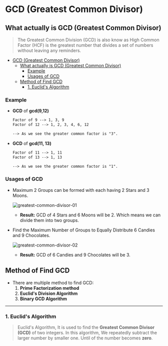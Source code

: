 # GCD (Greatest Common Divisor)

## What actually is GCD (Greatest Common Divisor)

> The Greatest Common Division (GCD) is also know as High Common Factor (HCF) is the greatest number that divides a set of numbers without leaving any reminders.

- [GCD (Greatest Common Divisor)](#gcd-greatest-common-divisor)
  - [What actually is GCD (Greatest Common Divisor)](#what-actually-is-gcd-greatest-common-divisor)
    - [Example](#example)
    - [Usages of GCD](#usages-of-gcd)
  - [Method of Find GCD](#method-of-find-gcd)
    - [1. Euclid's  Algorithm](#1-euclids--algorithm)

### Example

- **GCD** of **gcd(9,12)**
  
  ```txt
  Factor of 9 --> 1, 3, 9
  Factor of 12 --> 1, 2, 3, 4, 6, 12

  --> As we see the greater common factor is "3".
  ```

- **GCD** of **gcd(11, 13)**

  ```txt
  Factor of 11 --> 1, 11
  Factor of 13 --> 1, 13

  --> As we see the greater common factor is "1".
  ```

### Usages of GCD

- Maximum 2 Groups can be formed with each having 2 Stars and 3 Moons.

    ![greatest-common-divisor-01](https://media.geeksforgeeks.org/wp-content/uploads/20241023175707381113/GCD-1---Step-2.webp)

  - **Result:**  GCD of 4 Stars and 6 Moons will be 2. Which means we can divide them into two
groups.

- Find the Maximum Number of Groups to Equally Distribute 6 Candies and 9 Chocolates.

    ![greatest-common-divisor-02](https://media.geeksforgeeks.org/wp-content/uploads/20241023175707135429/GCD-2---Step-2.webp)

  - **Result:** GCD of 6 Candies and 9 Chocolates will be 3.

## Method of Find GCD

- There are multiple method to find GCD:
  1. **Prime Factorization method**
  2. **Euclid's Division Algorithm**
  3. **Binary GCD Algorithm**

---

### 1. Euclid's  Algorithm

> Euclid's Algorithm, It is used to find the **Greatest Common Divisor (GCD)** of two integers. In this algorithm, We repeatedly subtract the larger number by smaller one. Until of the number becomes **zero**.
